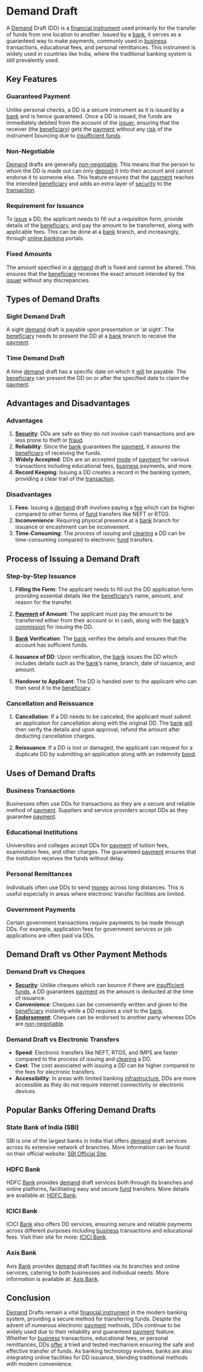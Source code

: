 # Demand Draft

A [Demand](../d/demand.md) Draft (DD) is a [financial instrument](../f/financial_instrument.md) used primarily for the transfer of funds from one location to another. Issued by a [bank](../b/bank.md), it serves as a guaranteed way to make payments, commonly used in [business](../b/business.md) transactions, educational fees, and personal remittances. This instrument is widely used in countries like India, where the traditional banking system is still prevalently used.

## Key Features

### Guaranteed Payment
Unlike personal checks, a DD is a secure instrument as it is issued by a [bank](../b/bank.md) and is hence guaranteed. Once a DD is issued, the funds are immediately debited from the account of the [issuer](../i/issuer.md), ensuring that the receiver (the [beneficiary](../b/beneficiary.md)) gets the [payment](../p/payment.md) without any [risk](../r/risk.md) of the instrument bouncing due to [insufficient funds](../i/insufficient_funds.md).

### Non-Negotiable
[Demand](../d/demand.md) drafts are generally [non-negotiable](../n/non-negotiable.md). This means that the person to whom the DD is made out can only [deposit](../d/deposit.md) it into their account and cannot endorse it to someone else. This feature ensures that the [payment](../p/payment.md) reaches the intended [beneficiary](../b/beneficiary.md) and adds an extra layer of [security](../s/security.md) to the [transaction](../t/transaction.md).

### Requirement for Issuance
To [issue](../i/issue.md) a DD, the applicant needs to fill out a requisition form, provide details of the [beneficiary](../b/beneficiary.md), and pay the amount to be transferred, along with applicable fees. This can be done at a [bank](../b/bank.md) branch, and increasingly, through [online banking](../o/online_banking.md) portals.

### Fixed Amounts
The amount specified in a [demand](../d/demand.md) draft is fixed and cannot be altered. This ensures that the [beneficiary](../b/beneficiary.md) receives the exact amount intended by the [issuer](../i/issuer.md) without any discrepancies.

## Types of Demand Drafts

### Sight Demand Draft
A sight [demand](../d/demand.md) draft is payable upon presentation or ‘at sight’. The [beneficiary](../b/beneficiary.md) needs to present the DD at a [bank](../b/bank.md) branch to receive the [payment](../p/payment.md).

### Time Demand Draft
A time [demand](../d/demand.md) draft has a specific date on which it [will](../w/will.md) be payable. The [beneficiary](../b/beneficiary.md) can present the DD on or after the specified date to claim the [payment](../p/payment.md).

## Advantages and Disadvantages

### Advantages
1. **[Security](../s/security.md)**: DDs are safe as they do not involve cash transactions and are less prone to theft or [fraud](../f/fraud.md).
2. **Reliability**: Since the [bank](../b/bank.md) guarantees the [payment](../p/payment.md), it assures the [beneficiary](../b/beneficiary.md) of receiving the funds.
3. **Widely Accepted**: DDs are an accepted [mode](../m/mode.md) of [payment](../p/payment.md) for various transactions including educational fees, [business](../b/business.md) payments, and more.
4. **Record Keeping**: Issuing a DD creates a record in the banking system, providing a clear trail of the [transaction](../t/transaction.md).

### Disadvantages
1. **Fees**: Issuing a [demand](../d/demand.md) draft involves paying a [fee](../f/fee.md) which can be higher compared to other forms of [fund](../f/fund.md) transfers like NEFT or RTGS.
2. **Inconvenience**: Requiring physical presence at a [bank](../b/bank.md) branch for issuance or encashment can be inconvenient.
3. **Time-Consuming**: The process of issuing and [clearing](../c/clearing.md) a DD can be time-consuming compared to electronic [fund](../f/fund.md) transfers.

## Process of Issuing a Demand Draft

### Step-by-Step Issuance

1. **Filling the Form**: The applicant needs to fill out the DD application form providing essential details like the [beneficiary](../b/beneficiary.md)’s name, amount, and reason for the transfer.

2. **[Payment](../p/payment.md) of Amount**: The applicant must pay the amount to be transferred either from their account or in cash, along with the [bank](../b/bank.md)’s [commission](../c/commission.md) for issuing the DD.

3. **[Bank](../b/bank.md) Verification**: The [bank](../b/bank.md) verifies the details and ensures that the account has sufficient funds.

4. **Issuance of DD**: Upon verification, the [bank](../b/bank.md) issues the DD which includes details such as the [bank](../b/bank.md)’s name, branch, date of issuance, and amount.

5. **Handover to Applicant**: The DD is handed over to the applicant who can then send it to the [beneficiary](../b/beneficiary.md).

### Cancellation and Reissuance

1. **Cancellation**: If a DD needs to be canceled, the applicant must submit an application for cancellation along with the original DD. The [bank](../b/bank.md) [will](../w/will.md) then verify the details and upon approval, refund the amount after deducting cancellation charges.

2. **Reissuance**: If a DD is lost or damaged, the applicant can request for a duplicate DD by submitting an application along with an indemnity [bond](../b/bond.md).

## Uses of Demand Drafts

### Business Transactions
Businesses often use DDs for transactions as they are a secure and reliable method of [payment](../p/payment.md). Suppliers and service providers accept DDs as they guarantee [payment](../p/payment.md).

### Educational Institutions
Universities and colleges accept DDs for [payment](../p/payment.md) of tuition fees, examination fees, and other charges. The guaranteed [payment](../p/payment.md) ensures that the institution receives the funds without delay.

### Personal Remittances
Individuals often use DDs to send [money](../m/money.md) across long distances. This is useful especially in areas where electronic transfer facilities are limited.

### Government Payments
Certain government transactions require payments to be made through DDs. For example, application fees for government services or job applications are often paid via DDs.

## Demand Draft vs Other Payment Methods

### Demand Draft vs Cheques
- **[Security](../s/security.md)**: Unlike cheques which can bounce if there are [insufficient funds](../i/insufficient_funds.md), a DD guarantees [payment](../p/payment.md) as the amount is deducted at the time of issuance.
- **Convenience**: Cheques can be conveniently written and given to the [beneficiary](../b/beneficiary.md) instantly while a DD requires a visit to the [bank](../b/bank.md).
- **[Endorsement](../e/endorsement.md)**: Cheques can be endorsed to another party whereas DDs are [non-negotiable](../n/non-negotiable.md).

### Demand Draft vs Electronic Transfers
- **Speed**: Electronic transfers like NEFT, RTGS, and IMPS are faster compared to the process of issuing and [clearing](../c/clearing.md) a DD.
- **Cost**: The cost associated with issuing a DD can be higher compared to the fees for electronic transfers.
- **Accessibility**: In areas with limited banking [infrastructure](../i/infrastructure.md), DDs are more accessible as they do not require internet connectivity or electronic devices.

## Popular Banks Offering Demand Drafts

### State Bank of India (SBI)
SBI is one of the largest banks in India that offers [demand](../d/demand.md) draft services across its extensive network of branches. More information can be found on their official website: [SBI Official Site](https://www.onlinesbi.com).

### HDFC Bank
HDFC [Bank](../b/bank.md) provides [demand](../d/demand.md) draft services both through its branches and online platforms, facilitating easy and secure [fund](../f/fund.md) transfers. More details are available at: [HDFC Bank](https://www.hdfcbank.com).

### ICICI Bank
ICICI [Bank](../b/bank.md) also offers DD services, ensuring secure and reliable payments across different purposes including [business](../b/business.md) transactions and educational fees. Visit their site for more: [ICICI Bank](https://www.icicibank.com).

### Axis Bank
Axis [Bank](../b/bank.md) provides [demand](../d/demand.md) draft facilities via its branches and online services, catering to both businesses and individual needs. More information is available at: [Axis Bank](https://www.axisbank.com).

## Conclusion

[Demand](../d/demand.md) Drafts remain a vital [financial instrument](../f/financial_instrument.md) in the modern banking system, providing a secure method for transferring funds. Despite the advent of numerous electronic [payment](../p/payment.md) methods, DDs continue to be widely used due to their reliability and guaranteed [payment](../p/payment.md) feature. Whether for [business](../b/business.md) transactions, educational fees, or personal remittances, DDs [offer](../o/offer.md) a tried and tested mechanism ensuring the safe and effective transfer of funds. As banking technology evolves, banks are also integrating online facilities for DD issuance, blending traditional methods with modern convenience.